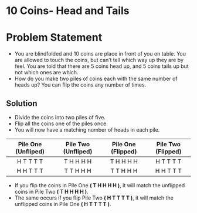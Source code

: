 # 10 Coins- Head and Tails

# Problem Statement
- You are blindfolded and 10 coins are place in front of you on table. You are allowed to touch the coins, but can’t tell which way up they are by feel. You are told that there are 5 coins head up, and 5 coins tails up but not which ones are which.
- How do you make two piles of coins each with the same number of heads up? You can flip the coins any number of times.

## Solution
- Divide the coins into two piles of five.
- Flip all the coins one of the piles once.
- You will now have a matching number of heads in each pile.


| Pile One (Unfliped) | Pile Two (Unfliped) | Pile One (Flipped) | Pile Two (Flipped) |
| :------: | :-----: | :-----: | :-----: |
| H T T T T | T H H H H | T H H H H | H T T T T |
| H H T T T| T T H H H | T T H H H | H H T T T |

- If you flip the coins in Pile One **( T H H H H )**, it will match the unflipped coins in Pile Two **( T H H H H )**.
- The same occurs if you flip Pile Two **( H T T T T )**, it will match the unflipped coins in Pile One **( H T T T T )**.
